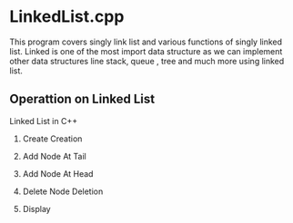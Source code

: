 # LinkedList.cpp
This program covers singly link list and various functions of singly linked list. Linked is one of the most import data structure as we can implement other data structures line stack, queue , tree and much more using linked list.

<h2>Operattion on Linked List</h2>

Linked List in C++

1. Create Creation

2. Add Node At Tail 
3. Add Node At Head

4. Delete Node Deletion

5. Display
